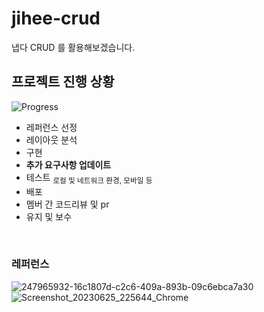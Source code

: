 # jihee-crud
냅다 CRUD 를 활용해보겠습니다.

## 프로젝트 진행 상황
![Progress](https://progress-bar.dev/50/?title=Updateㅤ&width=400&color=1fc5a9)
* 레퍼런스 선정
* 레이아웃 분석
* 구현
* **추가 요구사항 업데이트**
* 테스트 <sub>로컬 및 네트워크 환경, 모바일 등</sub>
* 배포
* 멤버 간 코드리뷰 및 pr
* 유지 및 보수

</br>

### 레퍼런스
![247965932-16c1807d-c2c6-409a-893b-09c6ebca7a30](https://github.com/JAVA-ggwak-java/jihee-crud-js/assets/47032054/e06451bb-6bc1-4775-901b-a1ba57d954f0)
![Screenshot_20230625_225644_Chrome](https://github.com/JAVA-ggwak-java/jihee-crud/assets/47032054/8df14013-530e-4f2c-a286-2fdc126eb816)
